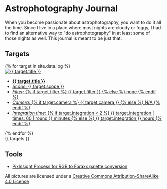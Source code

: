 # Astrophotography Journal

When you become passionate about astrophotography, you want to do it all the
time. Since I live in a place where most nights are cloudy or foggy, I had to
find an alternative way to "do astrophotography" in at least some of those
nights as well. This journal is meant to be just that.

## Targets

<div class="row">
    {% for target in site.data.log %}
        <div class="col">
            <a class="card shadow" href="{{ target.key }}/index.html">
                <img alt="{{ target.title }}" src="{{ target.key }}/final.png"/>
                <ul class="details">
                    <li><b>{{ target.title }}</b></li>
                    <li><i>Scope:</i> {{ target.scope }}</li>
                    <li><i>Filter:</i>
                    {% if target.filter %}
                    {{ target.filter }}
                    {% else %}
                    none
                    {% endif %}
                    </li>
                    <li><i>Camera:</i>
                    {% if target.camera %}
                    {{ target.camera }}
                    {% else %}
                    N/A
                    {% endif %}
                    </li>
                    <li><i>Integration time:</i>
                    {% if target.integration < 2 %}
                    {{ target.integration | times: 60 | round }} minutes
                    {% else %}
                    {{ target.integration }} hours
                    {% endif %}
                    </li>
                </ul>
            </a>
        </div>
    {% endfor %}
</div>
{{ targets }}

## Tools

* [PixInsight Process for RGB to Foraxx palette conversion](RGBtoForaxx.xpsm)

All pictures are licensed under a [Creative Commons Attribution-ShareAlike 4.0
License](https://creativecommons.org/licenses/by-sa/4.0/) <i class="fa-brands
fa-creative-commons"></i> <i class="fa-brands fa-creative-commons-by"></i> <i
    class="fa-brands fa-creative-commons-sa"></i>
